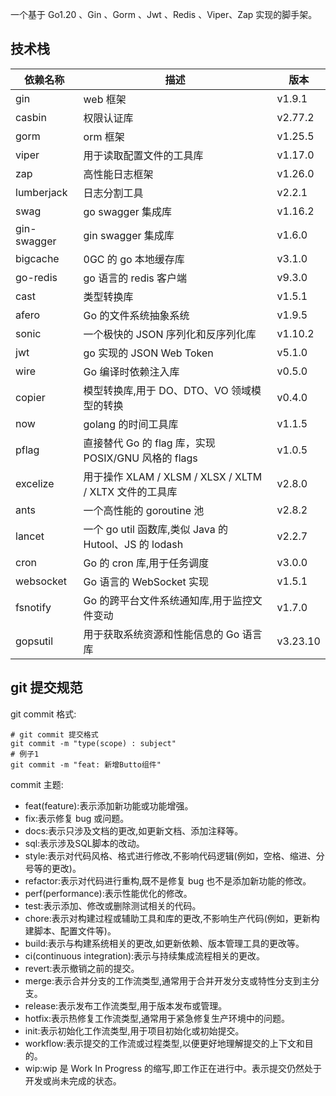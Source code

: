 一个基于 Go1.20 、Gin 、Gorm 、Jwt 、Redis 、Viper、Zap 实现的脚手架。

## 技术栈

| 依赖名称    | 描述                                                   | 版本     |
| ----------- | ------------------------------------------------------ | -------- |
| gin         | web 框架                                               | v1.9.1   |
| casbin      | 权限认证库                                             | v2.77.2  |
| gorm        | orm 框架                                               | v1.25.5  |
| viper       | 用于读取配置文件的工具库                               | v1.17.0  |
| zap         | 高性能日志框架                                         | v1.26.0  |
| lumberjack  | 日志分割工具                                           | v2.2.1   |
| swag        | go swagger 集成库                                      | v1.16.2  |
| gin-swagger | gin swagger 集成库                                     | v1.6.0   |
| bigcache    | 0GC 的 go 本地缓存库                                   | v3.1.0   |
| go-redis    | go 语言的 redis 客户端                                 | v9.3.0   |
| cast        | 类型转换库                                             | v1.5.1   |
| afero       | Go 的文件系统抽象系统                                  | v1.9.5   |
| sonic       | 一个极快的 JSON 序列化和反序列化库                     | v1.10.2  |
| jwt         | go 实现的 JSON Web Token                               | v5.1.0   |
| wire        | Go 编译时依赖注入库                                    | v0.5.0   |
| copier      | 模型转换库,用于 DO、DTO、VO 领域模型的转换             | v0.4.0   |
| now         | golang 的时间工具库                                    | v1.1.5   |
| pflag       | 直接替代 Go 的 flag 库，实现 POSIX/GNU 风格的 flags    | v1.0.5   |
| excelize    | 用于操作 XLAM / XLSM / XLSX / XLTM / XLTX 文件的工具库 | v2.8.0   |
| ants        | 一个高性能的 goroutine 池                              | v2.8.2   |
| lancet      | 一个 go util 函数库,类似 Java 的 Hutool、JS 的 lodash  | v2.2.7   |
| cron        | Go 的 cron 库,用于任务调度                             | v3.0.0   |
| websocket   | Go 语言的 WebSocket 实现                               | v1.5.1   |
| fsnotify    | Go 的跨平台文件系统通知库,用于监控文件变动             | v1.7.0   |
| gopsutil    | 用于获取系统资源和性能信息的 Go 语言库                 | v3.23.10 |

## git 提交规范

git commit 格式:

```
# git commit 提交格式
git commit -m "type(scope) : subject"
# 例子1
git commit -m "feat: 新增Butto组件"
```

commit 主题:

- feat(feature):表示添加新功能或功能增强。
- fix:表示修复 bug 或问题。
- docs:表示只涉及文档的更改,如更新文档、添加注释等。
- sql:表示涉及SQL脚本的改动。
- style:表示对代码风格、格式进行修改,不影响代码逻辑(例如，空格、缩进、分号等的更改)。
- refactor:表示对代码进行重构,既不是修复 bug 也不是添加新功能的修改。
- perf(performance):表示性能优化的修改。
- test:表示添加、修改或删除测试相关的代码。
- chore:表示对构建过程或辅助工具和库的更改,不影响生产代码(例如，更新构建脚本、配置文件等)。
- build:表示与构建系统相关的更改,如更新依赖、版本管理工具的更改等。
- ci(continuous integration):表示与持续集成流程相关的更改。
- revert:表示撤销之前的提交。
- merge:表示合并分支的工作流类型,通常用于合并开发分支或特性分支到主分支。
- release:表示发布工作流类型,用于版本发布或管理。
- hotfix:表示热修复工作流类型,通常用于紧急修复生产环境中的问题。
- init:表示初始化工作流类型,用于项目初始化或初始提交。
- workflow:表示提交的工作流或过程类型,以便更好地理解提交的上下文和目的。
- wip:wip 是 Work In Progress 的缩写,即工作正在进行中。表示提交仍然处于开发或尚未完成的状态。
